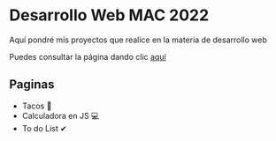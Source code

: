 # Desarrollo Web MAC 2022
Aquí pondré mis proyectos que realice en la materia de desarrollo web

Puedes consultar la página dando clic [aquí](https://huchindamian.github.io/DesarrolloWebMAC2022/)

## Paginas
- Tacos 🌮
- Calculadora en JS 💻
- To do List ✔